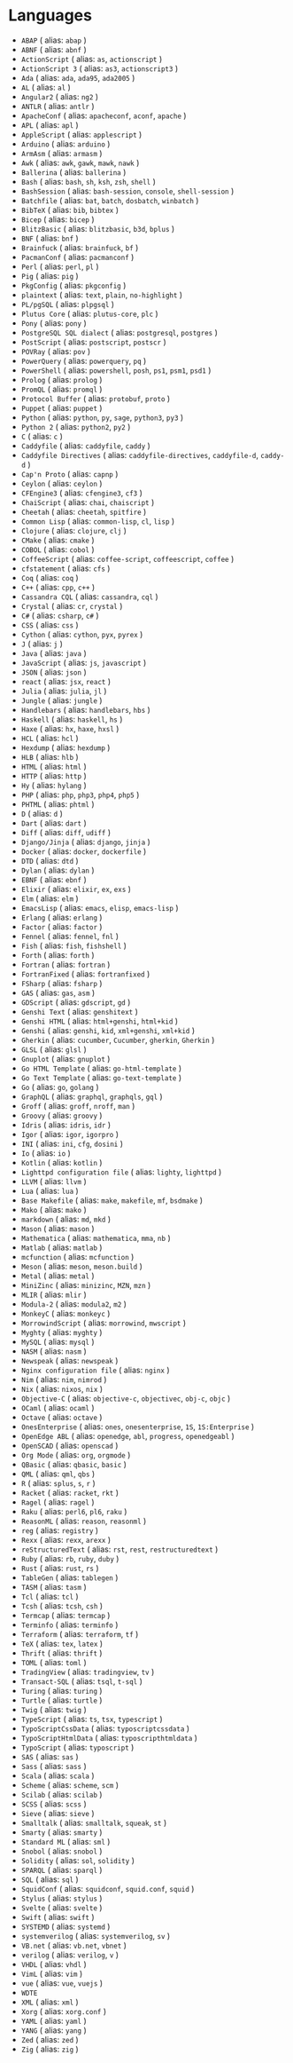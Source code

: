 # Languages

- `ABAP` ( alias: `abap` )
- `ABNF` ( alias: `abnf` )
- `ActionScript` ( alias: `as`, `actionscript` )
- `ActionScript 3` ( alias: `as3`, `actionscript3` )
- `Ada` ( alias: `ada`, `ada95`, `ada2005` )
- `AL` ( alias: `al` )
- `Angular2` ( alias: `ng2` )
- `ANTLR` ( alias: `antlr` )
- `ApacheConf` ( alias: `apacheconf`, `aconf`, `apache` )
- `APL` ( alias: `apl` )
- `AppleScript` ( alias: `applescript` )
- `Arduino` ( alias: `arduino` )
- `ArmAsm` ( alias: `armasm` )
- `Awk` ( alias: `awk`, `gawk`, `mawk`, `nawk` )
- `Ballerina` ( alias: `ballerina` )
- `Bash` ( alias: `bash`, `sh`, `ksh`, `zsh`, `shell` )
- `BashSession` ( alias: `bash-session`, `console`, `shell-session` )
- `Batchfile` ( alias: `bat`, `batch`, `dosbatch`, `winbatch` )
- `BibTeX` ( alias: `bib`, `bibtex` )
- `Bicep` ( alias: `bicep` )
- `BlitzBasic` ( alias: `blitzbasic`, `b3d`, `bplus` )
- `BNF` ( alias: `bnf` )
- `Brainfuck` ( alias: `brainfuck`, `bf` )
- `PacmanConf` ( alias: `pacmanconf` )
- `Perl` ( alias: `perl`, `pl` )
- `Pig` ( alias: `pig` )
- `PkgConfig` ( alias: `pkgconfig` )
- `plaintext` ( alias: `text`, `plain`, `no-highlight` )
- `PL/pgSQL` ( alias: `plpgsql` )
- `Plutus Core` ( alias: `plutus-core`, `plc` )
- `Pony` ( alias: `pony` )
- `PostgreSQL SQL dialect` ( alias: `postgresql`, `postgres` )
- `PostScript` ( alias: `postscript`, `postscr` )
- `POVRay` ( alias: `pov` )
- `PowerQuery` ( alias: `powerquery`, `pq` )
- `PowerShell` ( alias: `powershell`, `posh`, `ps1`, `psm1`, `psd1` )
- `Prolog` ( alias: `prolog` )
- `PromQL` ( alias: `promql` )
- `Protocol Buffer` ( alias: `protobuf`, `proto` )
- `Puppet` ( alias: `puppet` )
- `Python` ( alias: `python`, `py`, `sage`, `python3`, `py3` )
- `Python 2` ( alias: `python2`, `py2` )
- `C` ( alias: `c` )
- `Caddyfile` ( alias: `caddyfile`, `caddy` )
- `Caddyfile Directives` ( alias: `caddyfile-directives`, `caddyfile-d`, `caddy-d` )
- `Cap'n Proto` ( alias: `capnp` )
- `Ceylon` ( alias: `ceylon` )
- `CFEngine3` ( alias: `cfengine3`, `cf3` )
- `ChaiScript` ( alias: `chai`, `chaiscript` )
- `Cheetah` ( alias: `cheetah`, `spitfire` )
- `Common Lisp` ( alias: `common-lisp`, `cl`, `lisp` )
- `Clojure` ( alias: `clojure`, `clj` )
- `CMake` ( alias: `cmake` )
- `COBOL` ( alias: `cobol` )
- `CoffeeScript` ( alias: `coffee-script`, `coffeescript`, `coffee` )
- `cfstatement` ( alias: `cfs` )
- `Coq` ( alias: `coq` )
- `C++` ( alias: `cpp`, `c++` )
- `Cassandra CQL` ( alias: `cassandra`, `cql` )
- `Crystal` ( alias: `cr`, `crystal` )
- `C#` ( alias: `csharp`, `c#` )
- `CSS` ( alias: `css` )
- `Cython` ( alias: `cython`, `pyx`, `pyrex` )
- `J` ( alias: `j` )
- `Java` ( alias: `java` )
- `JavaScript` ( alias: `js`, `javascript` )
- `JSON` ( alias: `json` )
- `react` ( alias: `jsx`, `react` )
- `Julia` ( alias: `julia`, `jl` )
- `Jungle` ( alias: `jungle` )
- `Handlebars` ( alias: `handlebars`, `hbs` )
- `Haskell` ( alias: `haskell`, `hs` )
- `Haxe` ( alias: `hx`, `haxe`, `hxsl` )
- `HCL` ( alias: `hcl` )
- `Hexdump` ( alias: `hexdump` )
- `HLB` ( alias: `hlb` )
- `HTML` ( alias: `html` )
- `HTTP` ( alias: `http` )
- `Hy` ( alias: `hylang` )
- `PHP` ( alias: `php`, `php3`, `php4`, `php5` )
- `PHTML` ( alias: `phtml` )
- `D` ( alias: `d` )
- `Dart` ( alias: `dart` )
- `Diff` ( alias: `diff`, `udiff` )
- `Django/Jinja` ( alias: `django`, `jinja` )
- `Docker` ( alias: `docker`, `dockerfile` )
- `DTD` ( alias: `dtd` )
- `Dylan` ( alias: `dylan` )
- `EBNF` ( alias: `ebnf` )
- `Elixir` ( alias: `elixir`, `ex`, `exs` )
- `Elm` ( alias: `elm` )
- `EmacsLisp` ( alias: `emacs`, `elisp`, `emacs-lisp` )
- `Erlang` ( alias: `erlang` )
- `Factor` ( alias: `factor` )
- `Fennel` ( alias: `fennel`, `fnl` )
- `Fish` ( alias: `fish`, `fishshell` )
- `Forth` ( alias: `forth` )
- `Fortran` ( alias: `fortran` )
- `FortranFixed` ( alias: `fortranfixed` )
- `FSharp` ( alias: `fsharp` )
- `GAS` ( alias: `gas`, `asm` )
- `GDScript` ( alias: `gdscript`, `gd` )
- `Genshi Text` ( alias: `genshitext` )
- `Genshi HTML` ( alias: `html+genshi`, `html+kid` )
- `Genshi` ( alias: `genshi`, `kid`, `xml+genshi`, `xml+kid` )
- `Gherkin` ( alias: `cucumber`, `Cucumber`, `gherkin`, `Gherkin` )
- `GLSL` ( alias: `glsl` )
- `Gnuplot` ( alias: `gnuplot` )
- `Go HTML Template` ( alias: `go-html-template` )
- `Go Text Template` ( alias: `go-text-template` )
- `Go` ( alias: `go`, `golang` )
- `GraphQL` ( alias: `graphql`, `graphqls`, `gql` )
- `Groff` ( alias: `groff`, `nroff`, `man` )
- `Groovy` ( alias: `groovy` )
- `Idris` ( alias: `idris`, `idr` )
- `Igor` ( alias: `igor`, `igorpro` )
- `INI` ( alias: `ini`, `cfg`, `dosini` )
- `Io` ( alias: `io` )
- `Kotlin` ( alias: `kotlin` )
- `Lighttpd configuration file` ( alias: `lighty`, `lighttpd` )
- `LLVM` ( alias: `llvm` )
- `Lua` ( alias: `lua` )
- `Base Makefile` ( alias: `make`, `makefile`, `mf`, `bsdmake` )
- `Mako` ( alias: `mako` )
- `markdown` ( alias: `md`, `mkd` )
- `Mason` ( alias: `mason` )
- `Mathematica` ( alias: `mathematica`, `mma`, `nb` )
- `Matlab` ( alias: `matlab` )
- `mcfunction` ( alias: `mcfunction` )
- `Meson` ( alias: `meson`, `meson.build` )
- `Metal` ( alias: `metal` )
- `MiniZinc` ( alias: `minizinc`, `MZN`, `mzn` )
- `MLIR` ( alias: `mlir` )
- `Modula-2` ( alias: `modula2`, `m2` )
- `MonkeyC` ( alias: `monkeyc` )
- `MorrowindScript` ( alias: `morrowind`, `mwscript` )
- `Myghty` ( alias: `myghty` )
- `MySQL` ( alias: `mysql` )
- `NASM` ( alias: `nasm` )
- `Newspeak` ( alias: `newspeak` )
- `Nginx configuration file` ( alias: `nginx` )
- `Nim` ( alias: `nim`, `nimrod` )
- `Nix` ( alias: `nixos`, `nix` )
- `Objective-C` ( alias: `objective-c`, `objectivec`, `obj-c`, `objc` )
- `OCaml` ( alias: `ocaml` )
- `Octave` ( alias: `octave` )
- `OnesEnterprise` ( alias: `ones`, `onesenterprise`, `1S`, `1S:Enterprise` )
- `OpenEdge ABL` ( alias: `openedge`, `abl`, `progress`, `openedgeabl` )
- `OpenSCAD` ( alias: `openscad` )
- `Org Mode` ( alias: `org`, `orgmode` )
- `QBasic` ( alias: `qbasic`, `basic` )
- `QML` ( alias: `qml`, `qbs` )
- `R` ( alias: `splus`, `s`, `r` )
- `Racket` ( alias: `racket`, `rkt` )
- `Ragel` ( alias: `ragel` )
- `Raku` ( alias: `perl6`, `pl6`, `raku` )
- `ReasonML` ( alias: `reason`, `reasonml` )
- `reg` ( alias: `registry` )
- `Rexx` ( alias: `rexx`, `arexx` )
- `reStructuredText` ( alias: `rst`, `rest`, `restructuredtext` )
- `Ruby` ( alias: `rb`, `ruby`, `duby` )
- `Rust` ( alias: `rust`, `rs` )
- `TableGen` ( alias: `tablegen` )
- `TASM` ( alias: `tasm` )
- `Tcl` ( alias: `tcl` )
- `Tcsh` ( alias: `tcsh`, `csh` )
- `Termcap` ( alias: `termcap` )
- `Terminfo` ( alias: `terminfo` )
- `Terraform` ( alias: `terraform`, `tf` )
- `TeX` ( alias: `tex`, `latex` )
- `Thrift` ( alias: `thrift` )
- `TOML` ( alias: `toml` )
- `TradingView` ( alias: `tradingview`, `tv` )
- `Transact-SQL` ( alias: `tsql`, `t-sql` )
- `Turing` ( alias: `turing` )
- `Turtle` ( alias: `turtle` )
- `Twig` ( alias: `twig` )
- `TypeScript` ( alias: `ts`, `tsx`, `typescript` )
- `TypoScriptCssData` ( alias: `typoscriptcssdata` )
- `TypoScriptHtmlData` ( alias: `typoscripthtmldata` )
- `TypoScript` ( alias: `typoscript` )
- `SAS` ( alias: `sas` )
- `Sass` ( alias: `sass` )
- `Scala` ( alias: `scala` )
- `Scheme` ( alias: `scheme`, `scm` )
- `Scilab` ( alias: `scilab` )
- `SCSS` ( alias: `scss` )
- `Sieve` ( alias: `sieve` )
- `Smalltalk` ( alias: `smalltalk`, `squeak`, `st` )
- `Smarty` ( alias: `smarty` )
- `Standard ML` ( alias: `sml` )
- `Snobol` ( alias: `snobol` )
- `Solidity` ( alias: `sol`, `solidity` )
- `SPARQL` ( alias: `sparql` )
- `SQL` ( alias: `sql` )
- `SquidConf` ( alias: `squidconf`, `squid.conf`, `squid` )
- `Stylus` ( alias: `stylus` )
- `Svelte` ( alias: `svelte` )
- `Swift` ( alias: `swift` )
- `SYSTEMD` ( alias: `systemd` )
- `systemverilog` ( alias: `systemverilog`, `sv` )
- `VB.net` ( alias: `vb.net`, `vbnet` )
- `verilog` ( alias: `verilog`, `v` )
- `VHDL` ( alias: `vhdl` )
- `VimL` ( alias: `vim` )
- `vue` ( alias: `vue`, `vuejs` )
- `WDTE`
- `XML` ( alias: `xml` )
- `Xorg` ( alias: `xorg.conf` )
- `YAML` ( alias: `yaml` )
- `YANG` ( alias: `yang` )
- `Zed` ( alias: `zed` )
- `Zig` ( alias: `zig` )
